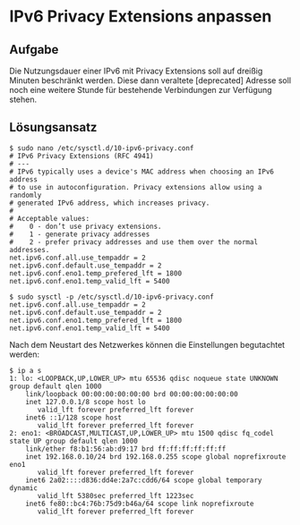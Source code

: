 # IPv6 Privacy Extensions anpassen

## Aufgabe
Die Nutzungsdauer einer IPv6 mit Privacy Extensions soll auf dreißig Minuten
beschränkt werden. Diese dann veraltete [deprecated] Adresse soll noch eine
weitere Stunde für bestehende Verbindungen zur Verfügung stehen.

## Lösungsansatz
```
$ sudo nano /etc/sysctl.d/10-ipv6-privacy.conf
# IPv6 Privacy Extensions (RFC 4941)
# ---
# IPv6 typically uses a device's MAC address when choosing an IPv6 address
# to use in autoconfiguration. Privacy extensions allow using a randomly
# generated IPv6 address, which increases privacy.
#
# Acceptable values:
#    0 - don’t use privacy extensions.
#    1 - generate privacy addresses
#    2 - prefer privacy addresses and use them over the normal addresses.
net.ipv6.conf.all.use_tempaddr = 2
net.ipv6.conf.default.use_tempaddr = 2
net.ipv6.conf.eno1.temp_prefered_lft = 1800
net.ipv6.conf.eno1.temp_valid_lft = 5400

$ sudo sysctl -p /etc/sysctl.d/10-ipv6-privacy.conf
net.ipv6.conf.all.use_tempaddr = 2
net.ipv6.conf.default.use_tempaddr = 2
net.ipv6.conf.eno1.temp_prefered_lft = 1800
net.ipv6.conf.eno1.temp_valid_lft = 5400
```

Nach dem Neustart des Netzwerkes können die Einstellungen begutachtet werden:
```
$ ip a s
1: lo: <LOOPBACK,UP,LOWER_UP> mtu 65536 qdisc noqueue state UNKNOWN group default qlen 1000
    link/loopback 00:00:00:00:00:00 brd 00:00:00:00:00:00
    inet 127.0.0.1/8 scope host lo
       valid_lft forever preferred_lft forever
    inet6 ::1/128 scope host 
       valid_lft forever preferred_lft forever
2: eno1: <BROADCAST,MULTICAST,UP,LOWER_UP> mtu 1500 qdisc fq_codel state UP group default qlen 1000
    link/ether f8:b1:56:ab:d9:17 brd ff:ff:ff:ff:ff:ff
    inet 192.168.0.10/24 brd 192.168.0.255 scope global noprefixroute eno1
       valid_lft forever preferred_lft forever
    inet6 2a02::::d836:dd4e:2a7c:cdd6/64 scope global temporary dynamic 
       valid_lft 5380sec preferred_lft 1223sec
    inet6 fe80::bc4:76b:75d9:b46a/64 scope link noprefixroute 
       valid_lft forever preferred_lft forever
```
